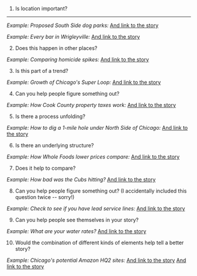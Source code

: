 1. Is location important?
---

*Example: Proposed South Side dog parks:*
[And link to the story](http://www.chicagotribune.com/news/local/breaking/ct-chicago-dog-park-north-side-met-20170126-story.html)

*Example: Every bar in Wrigleyville:*
[And link to the story](http://www.chicagotribune.com/dining/ct-wrigley-bars-each-and-every-one-htmlstory.html)

2. Does this happen in other places?

*Example: Comparing homicide spikes:*
[And link to the story](http://www.chicagotribune.com/news/data/ct-homicide-spikes-comparison-htmlstory.html)

3. Is this part of a trend?

*Example: Growth of Chicago's Super Loop:*
[And link to the story](http://www.chicagotribune.com/news/columnists/kamin/ct-chicago-building-boom-kamin-met-0903-20170908-column.html)

4. Can you help people figure something out?

*Example: How Cook County property taxes work:*
[And link to the story](http://apps.chicagotribune.com/news/watchdog/cook-county-property-tax-divide/)

5. Is there a process unfolding?

*Example: How to dig a 1-mile hole under North Side of Chicago:*
[And link to the story](http://www.chicagotribune.com/news/local/breaking/ct-albany-park-tunnel-htmlstory.html)

6. Is there an underlying structure?

*Example: How Whole Foods lower prices compare:*
[And link to the story](http://www.chicagotribune.com/business/ct-whole-foods-price-comparison-htmlstory.html)

7. Does it help to compare?

*Example: How bad was the Cubs hitting?*
[And link to the story](http://www.chicagotribune.com/sports/baseball/cubs/ct-cubs-postseason-offense-2017-htmlstory.html)

8. Can you help people figure something out?
(I accidentally included this question twice -- sorry!)

*Example: Check to see if you have lead service lines:*
[And link to the story](http://www.chicagotribune.com/news/ct-met-0207-lead-water-sidebar-graphic-htmlstory.html)

9. Can you help people see themselves in your story?

*Example: What are your water rates?*
[And link to the story](http://graphics.chicagotribune.com/news/lake-michigan-drinking-water-rates/index.html)

10. Would the combination of different kinds of elements help tell a better story?

*Example: Chicago's potential Amazon HQ2 sites:*
[And link to the story](http://www.chicagotribune.com/business/ori/ct-biz-amazon-hq2-sites-unveiled-ryan-ori-20171020-story.html)
[And link to the story](http://www.chicagotribune.com/business/ori/ct-amazon-chicago-locations-handicapped-20171020-htmlstory.html)
